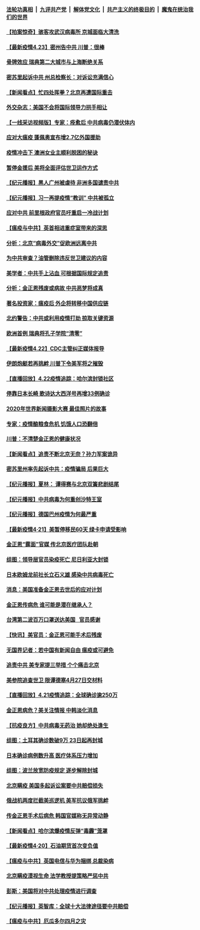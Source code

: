 

####  [法轮功真相](../../../../basic/blob/master/README.md?t=04231431) &nbsp;|&nbsp; [九评共产党](../../../../9ping.md/blob/master/README.md?t=04231431) &nbsp;|&nbsp; [解体党文化](../../../../jtdwh.md/blob/master/README.md?t=04231431)  &nbsp;|&nbsp; [共产主义的终极目的](../../../../gczydzjmd.md/blob/master/README.md?t=04231431) &nbsp;|&nbsp; [魔鬼在统治我们的世界](../../../../mgztzwmdsj.md/blob/master/README.md?t=04231431) 

#### [【拍案惊奇】骇客攻武汉病毒所 京城面临大清洗](../pages/nsc418/n12053941.md?t=04231431) 

#### [【最新疫情4.23】密州告中共 川普：很棒](../pages/nsc418/n12053602.md?t=04231431) 

#### [骨牌效应 瑞典第二大城市与上海断绝关系](../pages/nsc418/n12054023.md?t=04231431) 

#### [密苏里起诉中共 州总检察长：对诉讼充满信心](../pages/nsc418/n12053587.md?t=04231431) 

#### [【新闻看点】忙四处挥拳？北京再遭国际重击](../pages/nsc418/n12053119.md?t=04231431) 

#### [外交杂志：美国不会将国际领导力拱手相让](../pages/nsc418/n12053732.md?t=04231431) 

#### [【一线采访视频版】专家：痊愈后 中共病毒仍潜伏体内](../pages/nsc418/n12053683.md?t=04231431) 

#### [应对大瘟疫 蓬佩奥宣布增2.7亿外国援助](../pages/nsc418/n12053590.md?t=04231431) 

#### [疫情冲击下 澳洲女业主顺利脱困的秘诀](../pages/nsc418/n12053052.md?t=04231431) 

#### [暂停金援后 美将全面评估世卫运作方式](../pages/nsc418/n12053324.md?t=04231431) 

#### [【纪元播报】黑人广州被虐待 非洲多国谴责中共](../pages/nsc418/n12053217.md?t=04231431) 

#### [【纪元播报】习一再提疫情“教训” 中共被孤立](../pages/nsc418/n12053185.md?t=04231431) 

#### [应对中共 前里根政府官员吁重启一冷战计划](../pages/nsc418/n12053125.md?t=04231431) 

#### [【瘟疫与中共】英首相进重症室带来的深思](../pages/nsc418/n12049532.md?t=04231431) 

#### [分析：北京“病毒外交”促欧洲远离中共](../pages/nsc418/n12052810.md?t=04231431) 

#### [为中共审查？油管删除违反世卫建议的内容](../pages/nsc418/n12052815.md?t=04231431) 

#### [美学者：中共手上沾血 可根据国际规定追责](../pages/nsc418/n12052699.md?t=04231431) 

#### [分析：金正恩残废或病故 中共恶梦将成真](../pages/nsc418/n12052901.md?t=04231431) 

#### [著名投资家：瘟疫后 外企将转移中国供应链](../pages/nsc418/n12052757.md?t=04231431) 

#### [北约警告：中共或利用疫情打劫 掠取关键资源](../pages/nsc418/n12052643.md?t=04231431) 

#### [欧洲首例 瑞典将孔子学院“清零”](../pages/nsc418/n12052648.md?t=04231431) 

#### [【最新疫情4.22】CDC主管纠正媒体报导](../pages/nsc418/n12050637.md?t=04231431) 

#### [伊朗炮艇若再挑衅 川普下令美军将之摧毁](../pages/nsc418/n12052638.md?t=04231431) 

#### [【直播回放】4.22疫情追踪：哈尔滨封锁社区](../pages/nsc418/n12052125.md?t=04231431) 

#### [停靠日本长崎 歌诗达大西洋号再增33例确诊](../pages/nsc418/n12052136.md?t=04231431) 

#### [2020年世界新闻摄影大赛 最佳照片的故事](../pages/nsc418/n12051778.md?t=04231431) 

#### [专家：疫情酿粮食危机 饥饿人口恐翻倍](../pages/nsc418/n12051763.md?t=04231431) 

#### [川普：不清楚金正恩的健康状况](../pages/nsc418/n12051127.md?t=04231431) 

#### [【新闻看点】追责不断北京无奈？孙力军案诡异](../pages/nsc418/n12050026.md?t=04231431) 

#### [密苏里州率先起诉中共：疫情骗局 后果巨大](../pages/nsc418/n12050604.md?t=04231431) 

#### [【纪元播报】夏林： 谭得赛与北京双簧悲剧结尾](../pages/nsc418/n12050668.md?t=04231431) 

#### [【纪元播报】中共病毒为何重创沙特王室](../pages/nsc418/n12050561.md?t=04231431) 

#### [【纪元播报】德国巴州疫情为何最严重](../pages/nsc418/n12050646.md?t=04231431) 

#### [【最新疫情4·21】美暂停移民60天 绿卡申请受影响](../pages/nsc418/n12047765.md?t=04231431) 

#### [金正恩“露面”官媒 传北京医疗团队赴朝](../pages/nsc418/n12050037.md?t=04231431) 

#### [组图：领导层官员染疫死亡 尼日利亚大封锁](../pages/nsc418/n12049423.md?t=04231431) 

#### [日本欧姆龙前社长立石义雄 感染中共病毒死亡](../pages/nsc418/n12050015.md?t=04231431) 

#### [消息：美国准备金正恩去世后的应对计划](../pages/nsc418/n12049919.md?t=04231431) 

#### [金正恩传病危 谁可能是潜在继承人？](../pages/nsc418/n12049922.md?t=04231431) 

#### [台湾第二波百万口罩送达美国   官员感谢](../pages/nsc418/n12049881.md?t=04231431) 

#### [【快讯】美官员：金正恩可能手术后残废](../pages/nsc418/n12049687.md?t=04231431) 

#### [无国界记者：若中国有新闻自由 瘟疫或可避免](../pages/nsc418/n12049306.md?t=04231431) 

#### [追责中共 美专家提三举措 个个痛击北京](../pages/nsc418/n12049531.md?t=04231431) 

#### [美参院追查世卫 限谭德塞4月27日交材料](../pages/nsc418/n12049335.md?t=04231431) 

#### [【直播回放】4.21疫情追踪：全球确诊逾250万](../pages/nsc418/n12049251.md?t=04231431) 

#### [金正恩病危？美关注情报 中韩淡化消息](../pages/nsc418/n12048735.md?t=04231431) 

#### [【抗疫良方】中共病毒无药治 她却绝处逢生](../pages/nsc418/n12047472.md?t=04231431) 

#### [组图：土耳其确诊数破9万 23日起再封城](../pages/nsc418/n12046211.md?t=04231431) 

#### [日本确诊病例数升高 医疗体系压力增加](../pages/nsc418/n12048522.md?t=04231431) 

#### [组图：波兰放宽防疫规定 逐步解除封城](../pages/nsc418/n12045928.md?t=04231431) 

#### [北京瞒疫 美国多起诉讼案要中共赔偿损失](../pages/nsc418/n12047800.md?t=04231431) 

#### [俄战机两度拦截美巡逻机 美军抗议俄军挑衅](../pages/nsc418/n12047903.md?t=04231431) 

#### [传金正恩手术后病危 韩国官媒称无异常动静](../pages/nsc418/n12047939.md?t=04231431) 

#### [【新闻看点】哈尔滨爆疫情反弹“毒霾”笼罩](../pages/nsc418/n12046783.md?t=04231431) 

#### [【最新疫情4·20】石油期货首次变负值](../pages/nsc418/n12042760.md?t=04231431) 

#### [【瘟疫与中共】英国电信与华为捆绑 总裁染病](../pages/nsc418/n12047469.md?t=04231431) 

#### [北京瞒疫漠视生命 法学教授提策略严惩中共](../pages/nsc418/n12046554.md?t=04231431) 

#### [彭斯：美国将对中共处理疫情进行调查](../pages/nsc418/n12047321.md?t=04231431) 

#### [【纪元播报】英智库：全球十大法律途径要中共赔偿](../pages/nsc418/n12047017.md?t=04231431) 

#### [【瘟疫与中共】厄瓜多尔四月之灾](../pages/nsc418/n12044972.md?t=04231431) 

